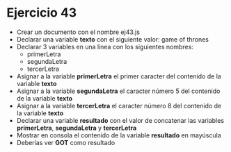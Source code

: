 # Ejercicio 43

* Crear un documento con el nombre ej43.js
* Declarar una variable **texto** con el siguiente valor: game of thrones
* Declarar 3 variables en una línea con los siguientes nombres:
  * primerLetra
  * segundaLetra
  * tercerLetra
* Asignar a la variable **primerLetra** el primer caracter del contenido de la variable **texto**
* Asignar a la variable **segundaLetra** el caracter número 5 del contenido de la variable **texto**
* Asignar a la variable **tercerLetra** el caracter número 8 del contenido de la variable **texto**
* Declarar una variable **resultado** con el valor de concatenar las variables **primerLetra**, **segundaLetra** y **tercerLetra**
* Mostrar en consola el contenido de la variable **resultado** en mayúscula
* Deberías ver **GOT** como resultado